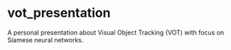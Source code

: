 # vot_presentation
A personal presentation about Visual Object Tracking (VOT) with focus on Siamese neural networks.
